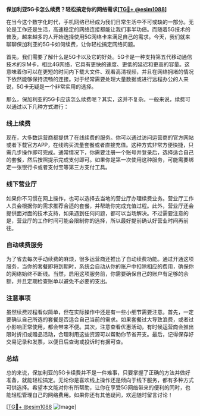 **保加利亚5G卡怎么续费？轻松搞定你的网络需求[[TG💪+ @esim1088](https://t.me/s/esim1088)]**

在当今这个数字化时代，手机网络已经成为我们日常生活中不可或缺的一部分。无论是工作还是生活，高速稳定的网络连接都能让我们事半功倍。而随着5G技术的普及，越来越多的人开始选择使用5G网络卡来满足自己的需求。今天，我们就来聊聊保加利亚的5G卡如何续费，让你轻松搞定网络问题。

首先，我们需要了解什么是5G卡以及它的好处。5G卡是一种支持第五代移动通信技术的SIM卡，相比4G网络，它具有更快的速度、更低的延迟和更高的容量。这意味着你可以在更短的时间内下载大文件、观看高清视频，并且在网络拥堵的情况下依然能够保持流畅的连接。对于经常需要处理大量数据或进行远程办公的人来说，5G卡无疑是一个非常实用的选择。

那么，保加利亚的5G卡应该怎么续费呢？其实，这并不复杂。一般来说，续费可以通过以下几种方式进行：

### **线上续费**
现在，大多数运营商都提供了在线续费的服务。你可以通过访问运营商的官方网站或者下载官方APP，在线购买流量套餐或者直接充值。这种方式非常方便快捷，只需几步操作即可完成。通常情况下，你需要注册一个账号并登录后，选择适合自己的套餐，然后按照提示完成支付即可。如果你是第一次使用这种服务，可能需要绑定一张银行卡或者支付宝等第三方支付工具。

### **线下营业厅**
如果你不习惯在网上操作，也可以选择去当地的营业厅办理续费业务。营业厅工作人员会根据你的需求推荐合适的套餐，并帮助你完成充值过程。此外，营业厅还会提供面对面的技术支持，如果遇到任何问题，都可以当场解决。不过需要注意的是，营业厅的工作时间可能会限制你的选择，所以最好提前确认好营业时间再前往。

### **自动续费服务**
为了省去每次手动续费的麻烦，很多运营商还推出了自动续费功能。通过开通这项服务，当你的套餐即将到期时，系统会自动从你的账户中扣除相应的费用，确保你的网络始终不断线。当然，启用这项服务前，你需要确保自己的账户有足够的余额，并且定期检查账单以避免不必要的支出。

### **注意事项**
虽然续费过程看似简单，但在实际操作中还是有一些小细节需要注意。首先，一定要确认自己所选的套餐是否适合自己当前的需求。如果套餐过大导致浪费，或者过小影响正常使用，都会带来不便。其次，注意查看优惠活动，有时候运营商会推出限时折扣或赠品活动，合理利用这些资源可以帮助你节省开支。最后，记得保存好交易记录和发票，以便日后查询或投诉时有据可查。

### **总结**
总的来说，保加利亚的5G卡续费并不是一件难事，只要掌握了正确的方法并做好准备，就能轻松搞定。无论你是喜欢线上操作还是倾向于线下服务，都有多种方式可供选择。希望本文能对你有所帮助，让你在享受5G网络带来的便利的同时，也能轻松管理自己的网络费用。如果你还有其他疑问，欢迎随时留言讨论！

[[TG💪+ @esim1088](https://t.me/s/esim1088) ![Image](https://i.postimg.cc/4NQfJmqS/Snipaste-2025-05-13-00-14-12.png)]
